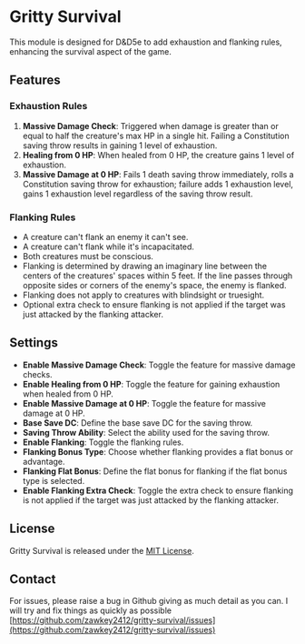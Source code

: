 # Gritty Survival
This module is designed for D&D5e to add exhaustion and flanking rules, enhancing the survival aspect of the game.

## Features
### Exhaustion Rules
1. **Massive Damage Check**: Triggered when damage is greater than or equal to half the creature's max HP in a single hit. Failing a Constitution saving throw results in gaining 1 level of exhaustion.
2. **Healing from 0 HP**: When healed from 0 HP, the creature gains 1 level of exhaustion.
3. **Massive Damage at 0 HP**: Fails 1 death saving throw immediately, rolls a Constitution saving throw for exhaustion; failure adds 1 exhaustion level, gains 1 exhaustion level regardless of the saving throw result.

### Flanking Rules
- A creature can't flank an enemy it can't see.
- A creature can't flank while it's incapacitated.
- Both creatures must be conscious.
- Flanking is determined by drawing an imaginary line between the centers of the creatures' spaces within 5 feet. If the line passes through opposite sides or corners of the enemy's space, the enemy is flanked.
- Flanking does not apply to creatures with blindsight or truesight.
- Optional extra check to ensure flanking is not applied if the target was just attacked by the flanking attacker.

## Settings
- **Enable Massive Damage Check**: Toggle the feature for massive damage checks.
- **Enable Healing from 0 HP**: Toggle the feature for gaining exhaustion when healed from 0 HP.
- **Enable Massive Damage at 0 HP**: Toggle the feature for massive damage at 0 HP.
- **Base Save DC**: Define the base save DC for the saving throw.
- **Saving Throw Ability**: Select the ability used for the saving throw.
- **Enable Flanking**: Toggle the flanking rules.
- **Flanking Bonus Type**: Choose whether flanking provides a flat bonus or advantage.
- **Flanking Flat Bonus**: Define the flat bonus for flanking if the flat bonus type is selected.
- **Enable Flanking Extra Check**: Toggle the extra check to ensure flanking is not applied if the target was just attacked by the flanking attacker.

## License
Gritty Survival is released under the [MIT License](./LICENSE).

## Contact
For issues, please raise a bug in Github giving as much detail as you can. I will try and fix things as quickly as possible [https://github.com/zawkey2412/gritty-survival/issues](https://github.com/zawkey2412/gritty-survival/issues)